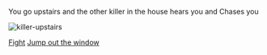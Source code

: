 You go upstairs and the other killer in the house hears you and Chases you

![killer-upstairs](https://1.bp.blogspot.com/-MSM4_ZNIrGc/WkXl6pX6sWI/AAAAAAAAAi0/BQFU9nm2T3ouQs0U3_-uLaE5-LKaNX7GwCEwYBhgL/s1600/186901456.jpg)


[Fight](death.md)
[Jump out the window](you-win.md)